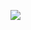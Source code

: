 ![](https://user-images.githubusercontent.com/99772255/169634869-2fbb396f-a33b-45df-83a2-0c11646e91f7.gif)
